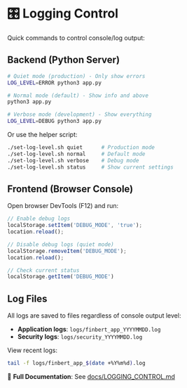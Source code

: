 # 🎛️ Logging Control

Quick commands to control console/log output:

## Backend (Python Server)

```bash
# Quiet mode (production) - Only show errors
LOG_LEVEL=ERROR python3 app.py

# Normal mode (default) - Show info and above  
python3 app.py

# Verbose mode (development) - Show everything
LOG_LEVEL=DEBUG python3 app.py
```

Or use the helper script:
```bash
./set-log-level.sh quiet      # Production mode
./set-log-level.sh normal     # Default mode
./set-log-level.sh verbose    # Debug mode
./set-log-level.sh status     # Show current settings
```

## Frontend (Browser Console)

Open browser DevTools (F12) and run:

```javascript
// Enable debug logs
localStorage.setItem('DEBUG_MODE', 'true');
location.reload();

// Disable debug logs (quiet mode)
localStorage.removeItem('DEBUG_MODE');
location.reload();

// Check current status
localStorage.getItem('DEBUG_MODE')
```

## Log Files

All logs are saved to files regardless of console output level:

- **Application logs**: `logs/finbert_app_YYYYMMDD.log`
- **Security logs**: `logs/security_YYYYMMDD.log`

View recent logs:
```bash
tail -f logs/finbert_app_$(date +%Y%m%d).log
```

📖 **Full Documentation**: See [docs/LOGGING_CONTROL.md](docs/LOGGING_CONTROL.md)
